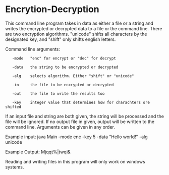 # Encrytion-Decryption

This command line program takes in data as either a file or a string and writes the encrypted or decrypted data
 to a file or the command line. There are two encryption algorithms. "unicode" shifts all characters
 by the designated key, and "shift" only shifts english letters.
 
 
 Command line arguments:
 
       -mode   "enc" for encrypt or "dec" for decrypt
       
       -data   the string to be encrypted or decrypted
       
       -alg    selects algorithm. Either "shift" or "unicode"
       
       -in     the file to be encrypted or decrypted
       
       -out    the file to write the results too
       
       -key    integer value that determines how for charachters ore shifted


 If an input file and string are both given, the string will be processed and the file will be ignored.
 If no output file in given, output will be written to the command line.
 Arguments can be given in any order.


 Example input: java Main -mode enc -key 5 -data "Hello world!" -alg unicode
 
 Example Output: Mjqqt%|twqi&
 
 
 
 Reading and writing files in this program will only work on windows systems.
